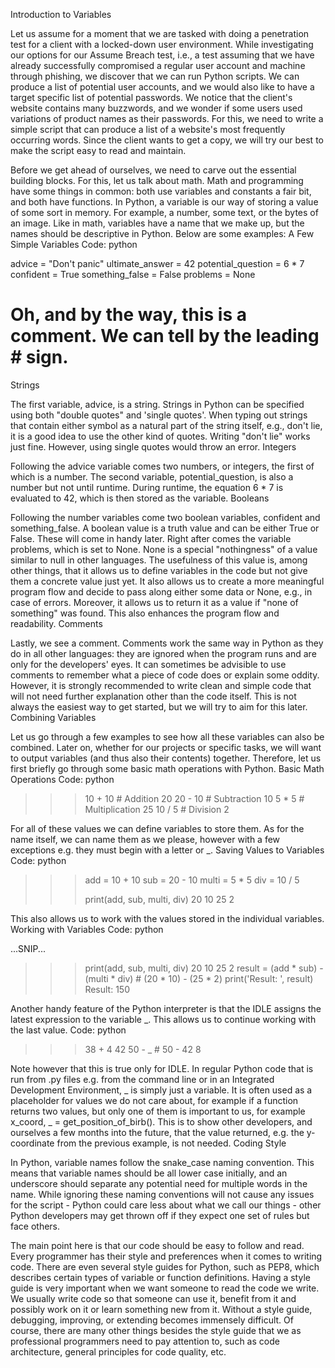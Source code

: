 
Introduction to Variables

Let us assume for a moment that we are tasked with doing a penetration test for a client with a locked-down user environment. While investigating our options for our Assume Breach test, i.e., a test assuming that we have already successfully compromised a regular user account and machine through phishing, we discover that we can run Python scripts. We can produce a list of potential user accounts, and we would also like to have a target specific list of potential passwords. We notice that the client's website contains many buzzwords, and we wonder if some users used variations of product names as their passwords. For this, we need to write a simple script that can produce a list of a website's most frequently occurring words. Since the client wants to get a copy, we will try our best to make the script easy to read and maintain.

Before we get ahead of ourselves, we need to carve out the essential building blocks. For this, let us talk about math. Math and programming have some things in common: both use variables and constants a fair bit, and both have functions. In Python, a variable is our way of storing a value of some sort in memory. For example, a number, some text, or the bytes of an image. Like in math, variables have a name that we make up, but the names should be descriptive in Python. Below are some examples:
A Few Simple Variables
Code: python

advice = "Don't panic"
ultimate_answer = 42
potential_question = 6 * 7
confident = True
something_false = False
problems = None
# Oh, and by the way, this is a comment. We can tell by the leading # sign.

Strings

The first variable, advice, is a string. Strings in Python can be specified using both "double quotes" and 'single quotes'. When typing out strings that contain either symbol as a natural part of the string itself, e.g., don't lie, it is a good idea to use the other kind of quotes. Writing "don't lie" works just fine. However, using single quotes would throw an error.
Integers

Following the advice variable comes two numbers, or integers, the first of which is a number. The second variable, potential_question, is also a number but not until runtime. During runtime, the equation 6 * 7 is evaluated to 42, which is then stored as the variable.
Booleans

Following the number variables come two boolean variables, confident and something_false. A boolean value is a truth value and can be either True or False. These will come in handy later. Right after comes the variable problems, which is set to None. None is a special "nothingness" of a value similar to null in other languages. The usefulness of this value is, among other things, that it allows us to define variables in the code but not give them a concrete value just yet. It also allows us to create a more meaningful program flow and decide to pass along either some data or None, e.g., in case of errors. Moreover, it allows us to return it as a value if "none of something" was found. This also enhances the program flow and readability.
Comments

Lastly, we see a comment. Comments work the same way in Python as they do in all other languages: they are ignored when the program runs and are only for the developers' eyes. It can sometimes be advisible to use comments to remember what a piece of code does or explain some oddity. However, it is strongly recommended to write clean and simple code that will not need further explanation other than the code itself. This is not always the easiest way to get started, but we will try to aim for this later.
Combining Variables

Let us go through a few examples to see how all these variables can also be combined. Later on, whether for our projects or specific tasks, we will want to output variables (and thus also their contents) together. Therefore, let us first briefly go through some basic math operations with Python.
Basic Math Operations
Code: python

>>> 10 + 10		# Addition
20
>>> 20 - 10		# Subtraction
10
>>> 5 * 5		# Multiplication
25
>>> 10 / 5		# Division
2

For all of these values we can define variables to store them. As for the name itself, we can name them as we please, however with a few exceptions e.g. they must begin with a letter or _.
Saving Values to Variables
Code: python

>>> add = 10 + 10
>>> sub = 20 - 10
>>> multi = 5 * 5
>>> div = 10 / 5
>>>
>>> print(add, sub, multi, div)
20 10 25 2

This also allows us to work with the values stored in the individual variables.
Working with Variables
Code: python

...SNIP...
>>> print(add, sub, multi, div)
20 10 25 2
>>> result = (add * sub) - (multi * div)		# (20 * 10) - (25 * 2)
>>> print('Result: ', result)
Result:  150

Another handy feature of the Python interpreter is that the IDLE assigns the latest expression to the variable _. This allows us to continue working with the last value.
Code: python

>>> 38 + 4
42
>>> 50 - _		# 50 - 42
8

Note however that this is true only for IDLE. In regular Python code that is run from .py files e.g. from the command line or in an Integrated Development Environment, _ is simply just a variable. It is often used as a placeholder for values we do not care about, for example if a function returns two values, but only one of them is important to us, for example x_coord, _ = get_position_of_birb(). This is to show other developers, and ourselves a few months into the future, that the value returned, e.g. the y-coordinate from the previous example, is not needed.
Coding Style

In Python, variable names follow the snake_case naming convention. This means that variable names should be all lower case initially, and an underscore should separate any potential need for multiple words in the name. While ignoring these naming conventions will not cause any issues for the script - Python could care less about what we call our things - other Python developers may get thrown off if they expect one set of rules but face others.

The main point here is that our code should be easy to follow and read. Every programmer has their style and preferences when it comes to writing code. There are even several style guides for Python, such as PEP8, which describes certain types of variable or function definitions. Having a style guide is very important when we want someone to read the code we write. We usually write code so that someone can use it, benefit from it and possibly work on it or learn something new from it. Without a style guide, debugging, improving, or extending becomes immensely difficult. Of course, there are many other things besides the style guide that we as professional programmers need to pay attention to, such as code architecture, general principles for code quality, etc.

